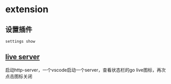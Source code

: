 # extension

## 设置插件

`settings show`

## [live server](https://marketplace.visualstudio.com/items?itemName=ritwickdey.LiveServer)

启动http-server，一个vscode启动一个server，查看状态栏的go live图标，再次点击图标关闭

